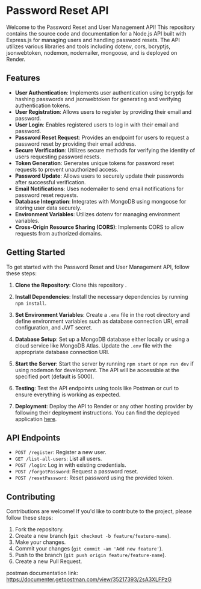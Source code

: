 # Password Reset API

Welcome to the Password Reset and User Management API! This repository contains the source code and documentation for a Node.js API built with Express.js for managing users and handling password resets. The API utilizes various libraries and tools including dotenv, cors, bcryptjs, jsonwebtoken, nodemon, nodemailer, mongoose, and is deployed on Render.

## Features

- **User Authentication**: Implements user authentication using bcryptjs for hashing passwords and jsonwebtoken for generating and verifying authentication tokens.
- **User Registration**: Allows users to register by providing their email and password.
- **User Login**: Enables registered users to log in with their email and password.
- **Password Reset Request**: Provides an endpoint for users to request a password reset by providing their email address.
- **Secure Verification**: Utilizes secure methods for verifying the identity of users requesting password resets.
- **Token Generation**: Generates unique tokens for password reset requests to prevent unauthorized access.
- **Password Update**: Allows users to securely update their passwords after successful verification.
- **Email Notifications**: Uses nodemailer to send email notifications for password reset requests.
- **Database Integration**: Integrates with MongoDB using mongoose for storing user data securely.
- **Environment Variables**: Utilizes dotenv for managing environment variables.
- **Cross-Origin Resource Sharing (CORS)**: Implements CORS to allow requests from authorized domains.

## Getting Started

To get started with the Password Reset and User Management API, follow these steps:
1. **Clone the Repository**: Clone this repository .

2. **Install Dependencies**: Install the necessary dependencies by running `npm install`.

3. **Set Environment Variables**: Create a `.env` file in the root directory and define environment variables such as database connection URI, email configuration, and JWT secret.

4. **Database Setup**: Set up a MongoDB database either locally or using a cloud service like MongoDB Atlas. Update the `.env` file with the appropriate database connection URI.

5. **Start the Server**: Start the server by running `npm start` or `npm run dev` if using nodemon for development. The API will be accessible at the specified port (default is 5000).

6. **Testing**: Test the API endpoints using tools like Postman or curl to ensure everything is working as expected.

7. **Deployment**: Deploy the API to Render or any other hosting provider by following their deployment instructions. You can find the deployed application [here](https://nodejstask-4-password-reset-be.onrender.com).

## API Endpoints

- `POST /register`: Register a new user.
- `GET /list-all-users`: List all users.
- `POST /login`: Log in with existing credentials.
- `POST /forgotPassword`: Request a password reset.
- `POST /resetPassword`: Reset password using the provided token.

## Contributing

Contributions are welcome! If you'd like to contribute to the project, please follow these steps:

1. Fork the repository.
2. Create a new branch (`git checkout -b feature/feature-name`).
3. Make your changes.
4. Commit your changes (`git commit -am 'Add new feature'`).
5. Push to the branch (`git push origin feature/feature-name`).
6. Create a new Pull Request.

postman documentation link:
https://documenter.getpostman.com/view/35217393/2sA3XLFPzG
